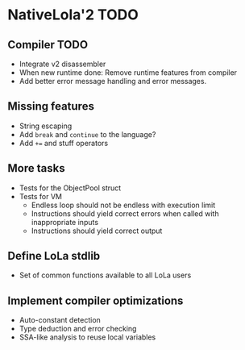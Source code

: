 # NativeLola'2 TODO

## Compiler TODO
- Integrate v2 disassembler
- When new runtime done: Remove runtime features from compiler
- Add better error message handling and error messages.

## Missing features
- String escaping
- Add `break` and `continue` to the language?
- Add `+=` and stuff operators

## More tasks
- Tests for the ObjectPool struct
- Tests for VM
  - Endless loop should not be endless with execution limit
  - Instructions should yield correct errors when called with inappropriate inputs
  - Instructions should yield correct output

## Define LoLa stdlib
- Set of common functions available to all LoLa users

## Implement compiler optimizations
- Auto-constant detection
- Type deduction and error checking
- SSA-like analysis to reuse local variables

